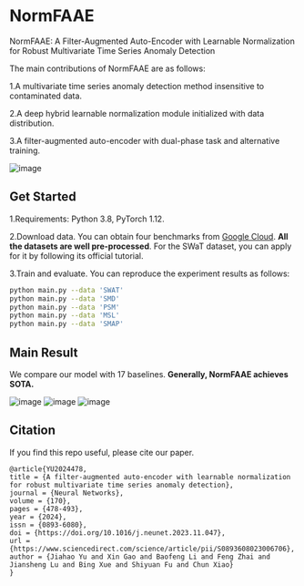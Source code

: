 # NormFAAE
NormFAAE: A Filter-Augmented Auto-Encoder with Learnable Normalization for Robust Multivariate Time Series Anomaly Detection

The main contributions of NormFAAE are as follows:

1.A multivariate time series anomaly detection method insensitive to contaminated data.

2.A deep hybrid learnable normalization module initialized with data distribution.

3.A filter-augmented auto-encoder with dual-phase task and alternative training.

![image](https://github.com/MachineLearning921/NormFAAE/assets/151547001/3b345d25-824f-49f5-964e-fb6f368071a0)


## Get Started
1.Requirements: Python 3.8, PyTorch 1.12. 

2.Download data. You can obtain four benchmarks from [Google Cloud](https://drive.google.com/drive/folders/1gisthCoE-RrKJ0j3KPV7xiibhHWT9qRm?usp=sharing). **All the datasets are well pre-processed**. For the SWaT dataset, you can apply for it by following its official tutorial.

3.Train and evaluate. You can reproduce the experiment results as follows:
```bash
python main.py --data 'SWAT'
python main.py --data 'SMD'
python main.py --data 'PSM'
python main.py --data 'MSL'
python main.py --data 'SMAP'
```


## Main Result
We compare our model with 17 baselines. **Generally,  NormFAAE achieves SOTA.**

![image](https://github.com/MachineLearning921/NormFAAE/assets/151547001/95b4adf8-4c0a-4d30-8478-ca70f8434361)
![image](https://github.com/MachineLearning921/NormFAAE/assets/151547001/92c416f6-acda-43c1-97f6-495986a99e9a)
![image](https://github.com/MachineLearning921/NormFAAE/assets/151547001/cceee55e-9e49-4354-add7-ae8a1ca68ce5)


## Citation
If you find this repo useful, please cite our paper. 

```
@article{YU2024478,
title = {A filter-augmented auto-encoder with learnable normalization for robust multivariate time series anomaly detection},
journal = {Neural Networks},
volume = {170},
pages = {478-493},
year = {2024},
issn = {0893-6080},
doi = {https://doi.org/10.1016/j.neunet.2023.11.047},
url = {https://www.sciencedirect.com/science/article/pii/S0893608023006706},
author = {Jiahao Yu and Xin Gao and Baofeng Li and Feng Zhai and Jiansheng Lu and Bing Xue and Shiyuan Fu and Chun Xiao}
}
```
